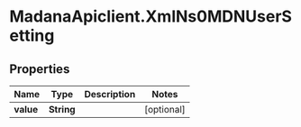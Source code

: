 # MadanaApiclient.XmlNs0MDNUserSetting

## Properties

Name | Type | Description | Notes
------------ | ------------- | ------------- | -------------
**value** | **String** |  | [optional] 


